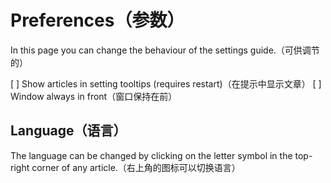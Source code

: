 [//]: # (Do not translate this file!While translating the main text doesn't cause any harm, translating the labels of the preferences here will cause them to stop working.)
Preferences（参数）
====
In this page you can change the behaviour of the settings guide.（可供调节的）

[ ] Show articles in setting tooltips (requires restart)（在提示中显示文章）
[ ] Window always in front（窗口保持在前）

Language（语言）
----
The language can be changed by clicking on the letter symbol in the top-right corner of any article.（右上角的图标可以切换语言）
